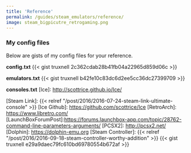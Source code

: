 ```yaml
---
title: 'Reference'
permalink: /guides/steam_emulators/reference/
image: steam_bigpicutre_retrogaming.png
---
```


### My config files

Below are gists of my config files for your reference.

**config.txt**
{{< gist truxnell 2c362cdab28b41fb04a22965d859d06c >}}

**emulators.txt**
{{< gist truxnell b42fe10c83dc6d2ee5cc36dc27399709 >}}

**consoles.txt**
[Ice]: http://scottrice.github.io/Ice/

[Steam Link]: {{< relref "/post/2016/2016-07-24-steam-link-ultimate-console" >}}
[Ice Github]: https://github.com/scottrice/Ice
[RetroArch]: https://www.libretro.com/
[LaunchBoxForumPost]:https://forums.launchbox-app.com/topic/28762-command-line-parameters-arguments/
[PCSX2]: http://pcsx2.net/
[Dolphin]: https://dolphin-emu.org
[Steam Controller]: {{< relref "/post/2016/2016-09-18-steam-controller-worthy-addition" >}}
{{< gist truxnell e29a9daec79fc610bd69780554b672af >}}
